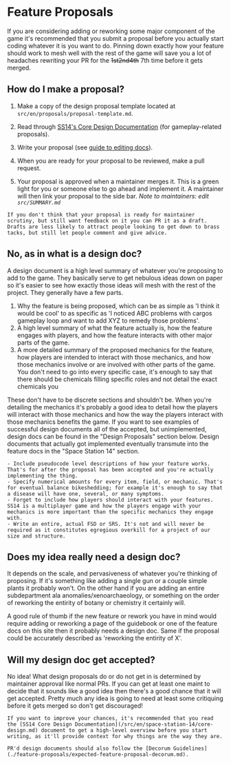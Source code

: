 # Feature Proposals

If you are considering adding or reworking some major component of the game it's recommended that you submit a proposal before you actually start coding whatever it is you want to do. Pinning down exactly how your feature should work to mesh well with the rest of the game will save you a lot of headaches rewriting your PR for the ~~1st2nd4th~~ 7th time before it gets merged.

## How do I make a proposal?

1. Make a copy of the design proposal template located at `src/en/proposals/proposal-template.md`.
   
3. Read through [SS14's Core Design Documentation](src/en/space-station-14/core-design.md) (for gameplay-related proposals).

4. Write your proposal (see [guide to editing docs](../meta/guide-to-editing-docs.md)).

5. When you are ready for your proposal to be reviewed, make a pull request.

6. Your proposal is approved when a maintainer merges it. This is a green light for you or someone else to go ahead and implement it. A maintainer will then link your proposal to the side bar. *Note to maintainers: edit `src/SUMMARY.md`*

``` admonish tip "Unfinished Proposals"
If you don't think that your proposal is ready for maintainer scrutiny, but still want feedback on it you can PR it as a draft. Drafts are less likely to attract people looking to get down to brass tacks, but still let people comment and give advice.
```

## No, as in what is a design doc?

A design document is a high level summary of whatever you're proposing to add to the game. They basically serve to get nebulous ideas down on paper so it's easier to see how exactly those ideas will mesh with the rest of the project. They generally have a few parts.

1. Why the feature is being proposed, which can be as simple as 'I think it would be cool' to as specific as 'I noticed ABC problems with cargos gameplay loop and want to add XYZ to remedy those problems'.
2. A high level summary of what the feature actually is, how the feature engages with players, and how the feature interacts with other major parts of the game.
3. A more detailed summary of the proposed mechanics for the feature, how players are intended to interact with those mechanics, and how those mechanics involve or are involved with other parts of the game. You don't need to go into every specific case, it's enough to say that there should be chemicals filling specific roles and not detail the exact chemicals you

These don't have to be discrete sections and shouldn't be. When you're detailing the mechanics it's probably a good idea to detail how the players will interact with those mechanics and how the way the players interact with those mechanics benefits the game. If you want to see examples of successful design documents all of the accepted, but unimplemented, design docs can be found in the "Design Proposals" section below. Design documents that actually got implemented eventually transmute into the feature docs in the "Space Station 14" section.

``` admonish warning "Don't"
- Include pseudocode level descriptions of how your feature works. That's for after the proposal has been accepted and you're actually implementing the thing.
- Specify numerical amounts for every item, field, or mechanic. That's for eventual balance bikeshedding; for example it's enough to say that a disease will have one, several, or many symptoms.
- Forget to include how players should interact with your features. SS14 is a multiplayer game and how the players engage with your mechanics is more important than the specific mechanics they engage with.
- Write an entire, actual FSD or SRS. It's not and will never be required as it constitutes egregious overkill for a project of our size and structure.
```

## Does my idea really need a design doc?

It depends on the scale, and pervasiveness of whatever you're thinking of proposing. If it's something like adding a single gun or a couple simple plants it probably won't. On the other hand if you are adding an entire subdepartment ala anomalies/xenoarchaeology, or something on the order of reworking the entirity of botany or chemistry it certainly will.

A good rule of thumb if the new feature or rework you have in mind would require adding or reworking a page of the guidebook or one of the feature docs on this site then it probably needs a design doc. Same if the proposal could be accurately described as 'reworking the entirity of X'.

## Will my design doc get accepted?

No idea! What design proposals do or do not get in is determined by maintainer approval like normal PRs. If you can get at least one maint to decide that it sounds like a good idea then there's a good chance that it will get accepted. Pretty much any idea is going to need at least some critiquing before it gets merged so don't get discouraged!

``` admonish tip "Design Principles"
If you want to improve your chances, it's recommended that you read the [SS14 Core Design Documentation](/src/en/space-station-14/core-design.md) document to get a high-level overview before you start writing, as it'll provide context for why things are the way they are.

PR'd design documents should also follow the [Decorum Guidelines](./feature-proposals/expected-feature-proposal-decorum.md).
```
